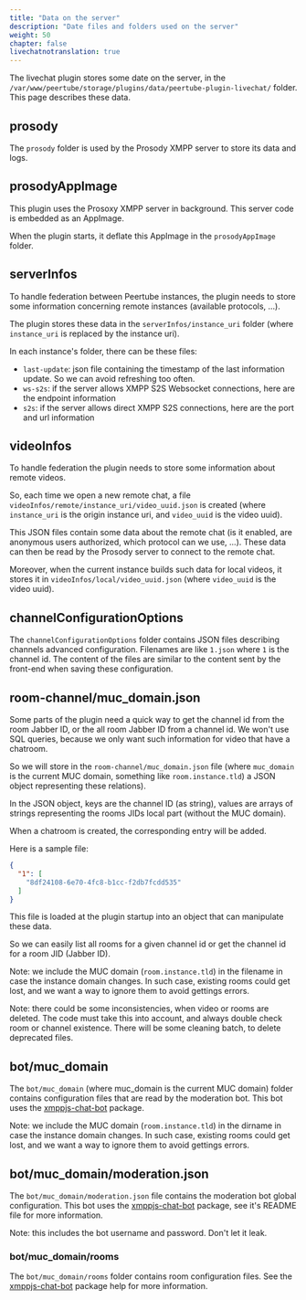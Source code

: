 ```yaml
---
title: "Data on the server"
description: "Date files and folders used on the server"
weight: 50
chapter: false
livechatnotranslation: true
---
```


The livechat plugin stores some date on the server,
in the `/var/www/peertube/storage/plugins/data/peertube-plugin-livechat/` folder.
This page describes these data.

## prosody

The `prosody` folder is used by the Prosody XMPP server to store its data and logs.

## prosodyAppImage

This plugin uses the Prosoxy XMPP server in background.
This server code is embedded as an AppImage.

When the plugin starts, it deflate this AppImage in the `prosodyAppImage` folder.

## serverInfos

To handle federation between Peertube instances, the plugin needs to store some
information concerning remote instances (available protocols, ...).

The plugin stores these data in the `serverInfos/instance_uri` folder
(where `instance_uri` is replaced by the instance uri).

In each instance's folder, there can be these files:

* `last-update`: json file containing the timestamp of the last information update. So we can avoid refreshing too often.
* `ws-s2s`: if the server allows XMPP S2S Websocket connections, here are the endpoint information
* `s2s`: if the server allows direct XMPP S2S connections, here are the port and url information

## videoInfos

To handle federation the plugin needs to store some information about remote videos.

So, each time we open a new remote chat, a file `videoInfos/remote/instance_uri/video_uuid.json` is created
(where `instance_uri` is the origin instance uri, and `video_uuid` is the video uuid).

This JSON files contain some data about the remote chat (is it enabled, are anonymous users authorized,
which protocol can we use, ...).
These data can then be read by the Prosody server to connect to the remote chat.

Moreover, when the current instance builds such data for local videos,
it stores it in `videoInfos/local/video_uuid.json` (where `video_uuid` is the video uuid).

## channelConfigurationOptions

The `channelConfigurationOptions` folder contains JSON files describing channels advanced configuration.
Filenames are like `1.json` where `1` is the channel id.
The content of the files are similar to the content sent by the front-end when saving these configuration.

## room-channel/muc_domain.json

Some parts of the plugin need a quick way to get the channel id from the room Jabber ID, or the all room Jabber ID from a channel id.
We won't use SQL queries, because we only want such information for video that have a chatroom.

So we will store in the `room-channel/muc_domain.json` file (where `muc_domain` is the current MUC domain,
something like `room.instance.tld`) a JSON object representing these relations).

In the JSON object, keys are the channel ID (as string), values are arrays of strings representing the rooms JIDs local part (without the MUC domain).

When a chatroom is created, the corresponding entry will be added.

Here is a sample file:

```json
{
  "1": [
    "8df24108-6e70-4fc8-b1cc-f2db7fcdd535"
  ]
}
```

This file is loaded at the plugin startup into an object that can manipulate these data.

So we can easily list all rooms for a given channel id or get the channel id for a room JID (Jabber ID).

Note: we include the MUC domain (`room.instance.tld`) in the filename in case the instance domain changes.
In such case, existing rooms could get lost, and we want a way to ignore them to avoid gettings errors.

Note: there could be some inconsistencies, when video or rooms are deleted.
The code must take this into account, and always double check room or channel existence.
There will be some cleaning batch, to delete deprecated files.

## bot/muc_domain

The `bot/muc_domain` (where muc_domain is the current MUC domain) folder contains configuration files that are read by the moderation bot.
This bot uses the [xmppjs-chat-bot](https://github.com/JohnXLivingston/xmppjs-chat-bot) package.

Note: we include the MUC domain (`room.instance.tld`) in the dirname in case the instance domain changes.
In such case, existing rooms could get lost, and we want a way to ignore them to avoid gettings errors.

## bot/muc_domain/moderation.json

The `bot/muc_domain/moderation.json` file contains the moderation bot global configuration.
This bot uses the [xmppjs-chat-bot](https://github.com/JohnXLivingston/xmppjs-chat-bot) package, see it's README file for more information.

Note: this includes the bot username and password. Don't let it leak.

### bot/muc_domain/rooms

The `bot/muc_domain/rooms` folder contains room configuration files.
See the [xmppjs-chat-bot](https://github.com/JohnXLivingston/xmppjs-chat-bot) package help for more information.
